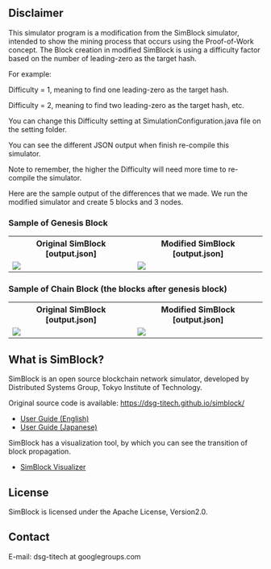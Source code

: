 ## Disclaimer
This simulator program is a modification from the SimBlock simulator, intended to show the mining process that occurs using the Proof-of-Work concept. The Block creation in modified SimBlock is using a difficulty factor based on the number of leading-zero as the target hash.

For example:

Difficulty = 1, meaning to find one leading-zero as the target hash.

Difficulty = 2, meaning to find two leading-zero as the target hash, etc.

You can change this Difficulty setting at SimulationConfiguration.java file on the setting folder.

You can see the different JSON output when finish re-compile this simulator.

Note to remember, the higher the Difficulty will need more time to re-compile the simulator.

Here are the sample output of the differences that we made. We run the modified simulator and create 5 blocks and 3 nodes.

### Sample of Genesis Block
<table>
  <tr>
    <th>Original SimBlock [output.json]</th>
    <th>Modified SimBlock [output.json]</th>
  </tr>
  <tr>
    <td><img src="https://user-images.githubusercontent.com/54434087/198306499-83473e4b-9fed-4305-8749-914cb42fdf75.png"></td>
    <td><img src="https://user-images.githubusercontent.com/54434087/198304847-c1682621-728c-41ef-92dd-5d30f8f93391.png"></td>
  </tr>
</table>

### Sample of Chain Block (the blocks after genesis block)
<table>
  <tr>
    <th>Original SimBlock [output.json]</th>
    <th>Modified SimBlock [output.json]</th>
  </tr>
  <tr>
    <td><img src="https://user-images.githubusercontent.com/54434087/198308340-1a73f3a1-5196-40d8-817a-2cbb3fc78a18.png"></td>
    <td><img src="https://user-images.githubusercontent.com/54434087/198308777-f78a169d-b61c-42be-a8c5-17080ba549a6.png"></td>
  </tr>
</table>

## What is SimBlock?

SimBlock is an open source blockchain network simulator, developed by Distributed Systems Group, Tokyo Institute of Technology.

Original source code is available:
https://dsg-titech.github.io/simblock/

- [User Guide (English)](https://github.com/dsg-titech/simblock/blob/master/docs/en/usage.md)
- [User Guide (Japanese)](https://github.com/dsg-titech/simblock/blob/master/docs/jp/usage.md)

SimBlock has a visualization tool, by which you can see the transition of block propagation.

- [SimBlock Visualizer](https://github.com/dsg-titech/simblock-visualizer)

## License

SimBlock is licensed under the Apache License, Version2.0.

## Contact

E-mail: dsg-titech at googlegroups.com
